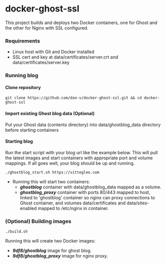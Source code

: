 docker-ghost-ssl
================
This project builds and deploys two Docker containers, one for Ghost and the other for Nginx with SSL configured.

### Requirements
* Linux host with Git and Docker installed
* SSL cert and key at data/certificates/server.crt and data/certificates/server.key

### Running blog

#### Clone repository 

    git clone https://github.com/dan-v/docker-ghost-ssl.git && cd docker-ghost-ssl

#### Import existing Ghost blog data (Optional) 
Put your Ghost data (contents directory) into data/ghostblog_data directory before starting containers

#### Starting blog
Run the start script with your blog url like the example below. This will pull the latest images and start containers with appropriate port and volume mappings. If all goes well, your blog should be up and running.

    ./ghostblog_start.sh https://vittegleo.com
    
* Running this will start two containers:
    * ***ghostblog*** container with data/ghostblog_data mapped as a volume.
    * ***ghostblog_proxy*** container with ports 80/443 mapped to host, linked to 'ghostblog' container so nginx can proxy connections to Ghost container, and volumes data/certificates and data/sites-enabled mapped to /etc/nginx in container.

### (Optional) Building images

    ./build.sh
    
  Running this will create two Docker images:
  * ***9df8/ghostblog*** image for ghost blog.
  * ***9df8/ghostblog_proxy*** image for nginx proxy. 